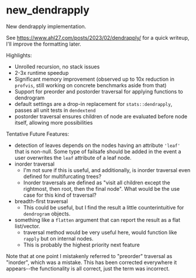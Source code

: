 # new_dendrapply

New dendrapply implementation.

See https://www.ahl27.com/posts/2023/02/dendrapply/ for a quick writeup, I'll improve the formatting later.

Highlights:
- Unrolled recursion, no stack issues
- 2-3x runtime speedup
- Significant memory improvement (observed up to 10x reduction in `profvis`, still working on concrete benchmarks aside from that)
- Support for preorder and postorder traversal for applying functions to dendrogram
- default settings are a drop-in replacement for `stats::dendrapply`, passes all unit tests in `dendextend`
- postorder traversal ensures children of node are evaluated before node itself, allowing more possibilities

Tentative Future Features:
- detection of leaves depends on the nodes having an attribute `'leaf'` that is non-null. Some type of failsafe should be added in the event a user overwrites the `leaf` attribute of a leaf node.
- inorder traversal
  - I'm not sure if this is useful, and additionally, is inorder traversal even defined for multifurcating trees?
  - Inorder traversals are defined as "visit all children except the rightmost, then root, then the final node". What would be the use case for this kind of traversal?
- breadth-first traversal
  - This could be useful, but I find the result a little counterintuitive for `dendrogram` objects. 
- something like a `flatten` argument that can report the result as a flat list/vector.
  - traversal method would be very useful here, would function like `rapply` but on internal nodes.
  - This is probably the highest priority next feature


Note that at one point I mistakenly referred to "preorder" traversal as "inorder", which was a mistake. This has been corrected everywhere it appears--the functionality is all correct, just the term was incorrect.
